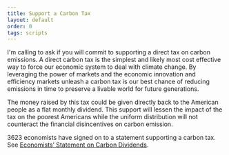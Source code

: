 ```yaml
---
title: Support a Carbon Tax
layout: default
order: 0
tags: scripts
---
```


I'm calling to ask if you will commit to supporting a direct tax on
carbon emissions.  A direct carbon tax is the simplest and likely most
cost effective way to force our economic system to deal with climate
change.  By leveraging the power of markets and the economic
innovation and efficiency markets unleash a carbon tax is our best
chance of reducing emissions in time to preserve a livable world for
future generations.

The money raised by this tax could be given directly back to the
American people as a flat monthly dividend.  This support will lessen
the impact of the tax on the poorest Americans while the uniform
distribution will not counteract the financial disincentives on carbon
emission.

3623 economists have signed on to a statement supporting a carbon tax.
See [Economists’ Statement on Carbon Dividends].

[Economists’ Statement on Carbon Dividends]: https://clcouncil.org/economists-statement/
